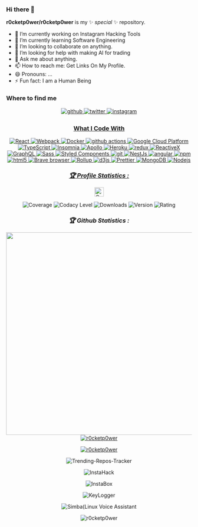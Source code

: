  ### Hi there 👋

**r0cketp0wer/r0cketp0wer** is my ✨ _special_ ✨ repository.

- 🔭 I’m currently working on Instagram Hacking Tools
- 🌱 I’m currently learning Software Engineering
- 👯 I’m looking to collaborate on anything.
- 🤔 I’m looking for help with making AI for trading
- 💬 Ask me about anything.
- 📫 How to reach me: Get Links On My Profile.
- 😄 Pronouns: ...
- ⚡ Fun fact: I am a Human Being


### Where to find me
<div align="center">
<a href="https://github.com/r0cketp0wer" target="_blank">
<img src=https://img.shields.io/badge/github-%2324292e.svg?&style=for-the-badge&logo=github&logoColor=white alt=github style="margin-bottom: 5px;" />
</a>
<a href="https://twitter.com/NRocketmann" target="_blank">
<img src=https://img.shields.io/badge/twitter-%2300acee.svg?&style=for-the-badge&logo=twitter&logoColor=white alt=twitter style="margin-bottom: 5px;" />
</a>
<a href="https://www.instagram.com/rocketman_mega" target="_blank">
<img src=https://img.shields.io/badge/instagram-%23000000.svg?&style=for-the-badge&logo=instagram&logoColor=white alt=instagram style="margin-bottom: 5px;" />

### What I Code With
<p align="center">
<img alt="React" src="https://img.shields.io/badge/-React-45b8d8?style=flat-square&logo=react&logoColor=white" />
  <img alt="Webpack" src="https://img.shields.io/badge/-Webpack-8DD6F9?style=flat-square&logo=webpack&logoColor=white" /> 
  <img alt="Docker" src="https://img.shields.io/badge/-Docker-46a2f1?style=flat-square&logo=docker&logoColor=white" />
  <img alt="github actions" src="https://img.shields.io/badge/-Github_Actions-2088FF?style=flat-square&logo=github-actions&logoColor=white" />
  <img alt="Google Cloud Platform" src="https://img.shields.io/badge/-Google_Cloud_Platform-1a73e8?style=flat-square&logo=google-cloud&logoColor=white" />
  <img alt="TypeScript" src="https://img.shields.io/badge/-TypeScript-007ACC?style=flat-square&logo=typescript&logoColor=white" />
  <img alt="Insomnia" src="https://img.shields.io/badge/-Insomnia-5849BE?style=flat-square&logo=insomnia&logoColor=white" />
  <img alt="Apollo" src="https://img.shields.io/badge/-Apollo%20GraphQL-311C87?style=flat-square&logo=apollo-graphql&logoColor=white" />
  <img alt="Heroku" src="https://img.shields.io/badge/-Heroku-430098?style=flat-square&logo=heroku&logoColor=white" />
  <img alt="redux" src="https://img.shields.io/badge/-Redux-764ABC?style=flat-square&logo=redux&logoColor=white" />
  <img alt="ReactiveX" src="https://img.shields.io/badge/-RxJs-B7178C?style=flat-square&logo=reactivex&logoColor=white" />
  <img alt="GraphQL" src="https://img.shields.io/badge/-GraphQL-E10098?style=flat-square&logo=graphql&logoColor=white" />
  <img alt="Sass" src="https://img.shields.io/badge/-Sass-CC6699?style=flat-square&logo=sass&logoColor=white" />
  <img alt="Styled Components" src="https://img.shields.io/badge/-Styled_Components-db7092?style=flat-square&logo=styled-components&logoColor=white" />
  <img alt="git" src="https://img.shields.io/badge/-Git-F05032?style=flat-square&logo=git&logoColor=white" />
  <img alt="NestJs" src="https://img.shields.io/badge/-NestJs-ea2845?style=flat-square&logo=nestjs&logoColor=white" />
  <img alt="angular" src="https://img.shields.io/badge/-Angular-DD0031?style=flat-square&logo=angular&logoColor=white" />
  <img alt="npm" src="https://img.shields.io/badge/-NPM-CB3837?style=flat-square&logo=npm&logoColor=white" />
  <img alt="html5" src="https://img.shields.io/badge/-HTML5-E34F26?style=flat-square&logo=html5&logoColor=white" />
  <img alt="Brave browser" src="https://img.shields.io/badge/-Brave_Browser-FB542B?style=flat-square&logo=brave&logoColor=white" />
  <img alt="Rollup" src="https://img.shields.io/badge/-Rollup-EC4A3F?style=flat-square&logo=rollup.js&logoColor=white" />
  <img alt="d3js" src="https://img.shields.io/badge/-D3.js-F9A03C?style=flat-square&logo=d3.js&logoColor=white" />
  <img alt="Prettier" src="https://img.shields.io/badge/-Prettier-F7B93E?style=flat-square&logo=prettier&logoColor=white" />
  <img alt="MongoDB" src="https://img.shields.io/badge/-MongoDB-13aa52?style=flat-square&logo=mongodb&logoColor=white" />
  <img alt="Nodejs" src="https://img.shields.io/badge/-Nodejs-43853d?style=flat-square&logo=Node.js&logoColor=white" />
</p>
<h3><b><i>🏆 Profile Statistics :</i></b></h3>
<a href="https://github.com/r0cketp0wer"><img height="25" title="Counter" src="https://komarev.com/ghpvc/?username=r0cketp0wer&color=blueviolet&style=flat-square"></a>

![Coverage](https://img.shields.io/badge/coverage-87%25-yellowgreen)
![Codacy Level](https://img.shields.io/badge/codacy-A-green)
![Downloads](https://img.shields.io/badge/downloads-1.3k%2Fmonth-brightgreen)
![Version](https://img.shields.io/badge/version-0.0.5-blue)
![Rating](https://img.shields.io/badge/rating-★★★★☆-brightgreen)
<h3><b><i>🏆 Github Statistics :</i></b></h3>
<a href="https://github.com/r0cketp0wer"><img width=550 src="https://github-profile-trophy.vercel.app/?username=r0cketp0wer&theme=dracula&no-frame=true&title=Followers,Stars,Commit,Repository,Issues"/></a>
<a href="https://github.com/r0cketp0wer"><img title="r0cketp0wer" src="https://github-readme-stats.vercel.app/api?username=r0cketp0wer&show_icons=true&include_all_commits=true&theme=chartreuse-dark&cache_seconds=3200"></a>
</p>
<a href="https://github.com/r0cketp0wer"><img title="r0cketp0wer" src="https://github-readme-stats.vercel.app/api/top-langs/?username=r0cketp0wer&layout=compact&theme=dark"></a>
</p>
<p align="center"
<a href="https://github.com/https://github.com/r0cketp0wer/Trending-Repos-Tracker"><img title="Trending-Repos-Tracker" src="https://github-readme-stats.vercel.app/api/pin/?username=r0cketp0wer&repo=Trending-Repos-Tracker&theme=dark"></a>
<p align="center"
<a href="https://github.com/https://github.com/r0cketp0wer/InstaHack"><img title="InstaHack" src="https://github-readme-stats.vercel.app/api/pin/?username=r0cketp0wer&repo=InstaHack&theme=dark"></a>
<p align="center"
<a href="https://github.com/https://github.com/r0cketp0wer/InstaBox"><img title="InstaBox" src="https://github-readme-stats.vercel.app/api/pin/?username=r0cketp0wer&repo=InstaBox&theme=dark"></a>
<p align="center"
<a href="https://github.com/https://github.com/r0cketp0wer/KeyLogger"><img title="KeyLogger" src="https://github-readme-stats.vercel.app/api/pin/?username=r0cketp0wer&repo=KeyLogger&theme=dark"></a>
<p align="center"
<a href="https://github.com/https://github.com/r0cketp0wer/Simba"><img title="Simba(Linux Voice Assistant" src="https://github-readme-stats.vercel.app/api/pin/?username=r0cketp0wer&repo=Simba&theme=dark"></a>
<p align="center"
<a href="https://github.com/https://github.com/r0cketp0wer/r0cketp0wer"><img title="r0cketp0wer" src="https://github-readme-stats.vercel.app/api/pin/?username=r0cketp0wer&repo=r0cketp0wer&theme=dark"></a>
